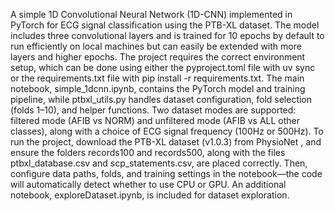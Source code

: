 A simple 1D Convolutional Neural Network (1D-CNN) implemented in PyTorch for ECG signal classification using the PTB-XL dataset.
The model includes three convolutional layers and is trained for 10 epochs by default to run efficiently on local machines but can easily be extended with more layers and higher epochs.
The project requires the correct environment setup, which can be done using either the pyproject.toml file with uv sync or the requirements.txt file with pip install -r requirements.txt.
The main notebook, simple_1dcnn.ipynb, contains the PyTorch model and training pipeline, while ptbxl_utils.py handles dataset configuration, fold selection (folds 1–10), and helper functions.
Two dataset modes are supported: filtered mode (AFIB vs NORM) and unfiltered mode (AFIB vs ALL other classes), along with a choice of ECG signal frequency (100Hz or 500Hz).
To run the project, download the PTB-XL dataset (v1.0.3) from PhysioNet
, and ensure the folders records100 and records500, along with the files ptbxl_database.csv and scp_statements.csv, are placed correctly.
Then, configure data paths, folds, and training settings in the notebook—the code will automatically detect whether to use CPU or GPU.
An additional notebook, exploreDataset.ipynb, is included for dataset exploration.